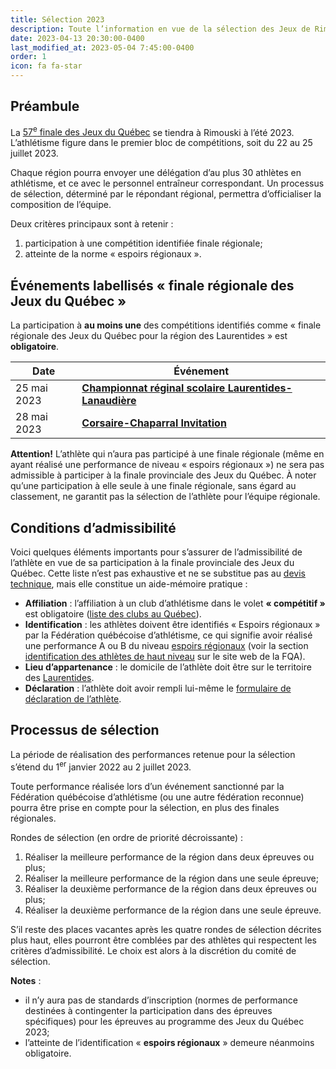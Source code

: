 ```yaml
---
title: Sélection 2023
description: Toute l’information en vue de la sélection des Jeux de Rimouski 2023.
date: 2023-04-13 20:30:00-0400
last_modified_at: 2023-05-04 7:45:00-0400
order: 1
icon: fa fa-star
---
```


## Préambule

La [57<sup>e</sup> finale des Jeux du Québec](https://rimouski2023.jeuxduquebec.com/) se tiendra à Rimouski à l’été 2023. L’athlétisme figure dans le premier bloc de compétitions, soit du 22 au 25 juillet 2023.

<!--more-->

Chaque région pourra envoyer une délégation d’au plus 30 athlètes en athlétisme, et ce avec le personnel entraîneur correspondant. Un processus de sélection, déterminé par le répondant régional, permettra d’officialiser la composition de l’équipe.

Deux critères principaux sont à retenir :

1. participation à une compétition identifiée finale régionale;
2. atteinte de la norme « espoirs régionaux ».

## Événements labellisés «&nbsp;finale régionale des Jeux du Québec&nbsp;»

La participation à **au moins une** des compétitions identifiés comme «&nbsp;finale régionale des Jeux du Québec pour la région des Laurentides&nbsp;» est **obligatoire**.

| Date         | Événement |
|--------------| --------- |
| 25 mai 2023  | [**Championnat réginal scolaire Laurentides-Lanaudière**](https://ll.rseq.ca/athletisme-2/) |
|  28 mai 2023 | [**Corsaire-Chaparral Invitation**](https://corsaire-chaparral.org/competitions/corsaire-chaparral-invitation/) |

**Attention!** L’athlète qui n’aura pas participé à une finale régionale (même en ayant réalisé une performance de niveau « espoirs régionaux ») ne sera pas admissible à participer à la finale provinciale des Jeux du Québec.
À noter qu’une participation à elle seule à une finale régionale, sans égard au classement, ne garantit pas la sélection de l’athlète pour l’équipe régionale.

## Conditions d’admissibilité

Voici quelques éléments importants pour s’assurer de l’admissibilité de l’athlète en vue de sa participation à la finale provinciale des Jeux du Québec.
Cette liste n’est pas exhaustive et ne se substitue pas au [devis technique](https://www.jeuxduquebec.com/devis-techniques/), mais elle constitue un aide-mémoire pratique :

- **Affiliation** : l’affiliation à un club d’athlétisme dans le volet **«&nbsp;compétitif&nbsp;»** est obligatoire ([liste des clubs au Québec](https://athletisme-quebec.ca/liste-des-clubs-affilies.php)).
- **Identification** : les athlètes doivent être identifiés «&nbsp;Espoirs régionaux&nbsp;» par la Fédération québécoise d’athlétisme, ce qui signifie avoir réalisé une performance A ou B du niveau [espoirs régionaux](https://www.athletisme-quebec.ca/medias/normes-espoirs-2023-2.pdf) (voir la section [identification des athlètes de haut niveau](https://athletisme-quebec.ca/programme-excellence-fqa) sur le site web de la FQA).
- **Lieu d’appartenance** : le domicile de l’athlète doit être sur le territoire des [Laurentides](https://www.jeuxduquebec.com/les-regions/#14).
- **Déclaration** : l’athlète doit avoir rempli lui-même le [formulaire de déclaration de l’athlète](https://docs.google.com/forms/d/e/1FAIpQLScYSVdrBiV7wrIJU4WCFXAVEIf8nQQdg_eOGF4ilmYn5LZY2w/viewform).<!-- avant? -->

## Processus de sélection

La période de réalisation des performances retenue pour la sélection s’étend du 1<sup>er</sup> janvier 2022 au 2 juillet 2023.

Toute performance réalisée lors d’un événement sanctionné par la Fédération québécoise d’athlétisme (ou une autre fédération reconnue) pourra être prise en compte pour la sélection, en plus des finales régionales.

Rondes de sélection (en ordre de priorité décroissante) :

1. Réaliser la meilleure performance de la région  dans deux épreuves ou plus;
2. Réaliser la meilleure performance de la région dans une seule épreuve;
3. Réaliser la deuxième performance de la région dans deux épreuves ou plus;
4. Réaliser la deuxième performance de la région dans une seule épreuve.

S’il reste des places vacantes après les quatre rondes de sélection décrites plus haut, elles pourront être comblées par des athlètes qui respectent les critères d’admissibilité.
Le choix est alors à la discrétion du comité de sélection.

**Notes** :

- il n’y aura pas de standards d’inscription (normes de performance destinées à contingenter la participation dans des épreuves spécifiques) pour les épreuves au programme des Jeux du Québec 2023;
- l’atteinte de l’identification « **espoirs régionaux** » demeure néanmoins obligatoire.
